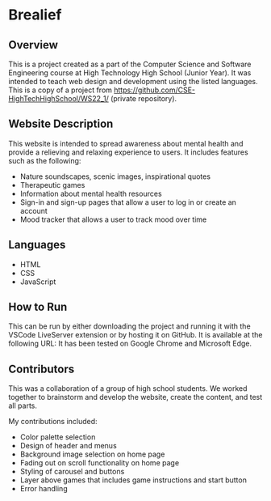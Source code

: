# Brealief

## Overview
This is a project created as a part of the Computer Science and Software Engineering course at High Technology High School (Junior Year).
It was intended to teach web design and development using the listed languages.
This is a copy of a project from https://github.com/CSE-HighTechHighSchool/WS22_1/ (private repository).

## Website Description
This website is intended to spread awareness about mental health and provide a relieving and relaxing experience to users.
It includes features such as the following:
- Nature soundscapes, scenic images, inspirational quotes
- Therapeutic games
- Information about mental health resources
- Sign-in and sign-up pages that allow a user to log in or create an account
- Mood tracker that allows a user to track mood over time

## Languages
- HTML
- CSS
- JavaScript

## How to Run
This can be run by either downloading the project and running it with the VSCode LiveServer extension or by hosting it on GitHub.
It is available at the following URL:
It has been tested on Google Chrome and Microsoft Edge.

## Contributors
This was a collaboration of a group of high school students. We worked together to brainstorm and develop the website, create the content, and test all parts. 

My contributions included:
- Color palette selection
- Design of header and menus
- Background image selection on home page
- Fading out on scroll functionality on home page
- Styling of carousel and buttons
- Layer above games that includes game instructions and start button
- Error handling

